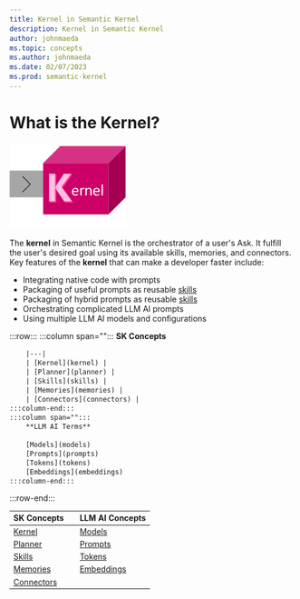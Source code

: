 ```yaml
---
title: Kernel in Semantic Kernel
description: Kernel in Semantic Kernel
author: johnmaeda
ms.topic: concepts
ms.author: johnmaeda
ms.date: 02/07/2023
ms.prod: semantic-kernel
---
```

# What is the Kernel?

![](../media/kernelsm.png)

The **kernel** in Semantic Kernel is the orchestrator of a user's Ask. It fulfill the user's desired goal using its available skills, memories, and connectors. Key features of the **kernel** that can make a developer faster include:

* Integrating native code with prompts
* Packaging of useful prompts as reusable [skills](skills)
* Packaging of hybrid prompts as reusable [skills](skills)
* Orchestrating complicated LLM AI prompts
* Using multiple LLM AI models and configurations

:::row:::
    :::column span="":::
        **SK Concepts**

        |---|
        | [Kernel](kernel) |
        | [Planner](planner) |
        | [Skills](skills) |
        | [Memories](memories) |
        | [Connectors](connectors) | 
    :::column-end:::
    :::column span="":::
        **LLM AI Terms**

        [Models](models)
        [Prompts](prompts)
        [Tokens](tokens)
        [Embeddings](embeddings)
    :::column-end:::
:::row-end:::


| SK Concepts | | LLM AI Concepts |
|---|---|---|
| [Kernel](kernel) || [Models](models) |
| [Planner](planner) || [Prompts](prompts) |
| [Skills](skills) || [Tokens](tokens) |
| [Memories](memories) || [Embeddings](embeddings)
| [Connectors](connectors) ||  | 
        
